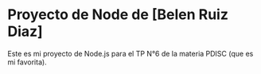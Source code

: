 # Proyecto de Node de [Belen Ruiz Diaz]
Este es mi proyecto de Node.js para el TP N°6 de la materia PDISC (que es mi favorita). 
